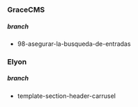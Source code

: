 ### GraceCMS
##### branch
- 98-asegurar-la-busqueda-de-entradas

### Elyon
##### branch
- template-section-header-carrusel
